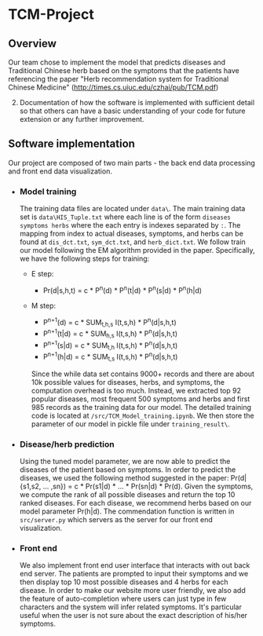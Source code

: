 # TCM-Project

## Overview
Our team chose to implement the model that predicts diseases and Traditional Chinese herb based on the symptoms that the patients have referencing the paper "Herb recommendation system for Traditional Chinese Medicine" (http://times.cs.uiuc.edu/czhai/pub/TCM.pdf)

2) Documentation of how the software is implemented with sufficient detail so that others can have a basic understanding of your code for future extension or any further improvement.
## Software implementation
Our project are composed of two main parts - the back end data processing and front end data visualization.
* ### Model training
   The training data files are located under `data\`. The main training data set is `data\HIS_Tuple.txt` where each line is of the form `diseases symptoms herbs` where the each entry is indexes separated by `:`. The mapping from index to actual diseases, symptoms, and herbs can be found at `dis_dct.txt`, `sym_dct.txt`, and `herb_dict.txt`. We follow train our model following the EM algorithm provided in the paper. Specifically, we have the following steps for training:
   * E step:
      * Pr(d|s,h,t) = c * P<sup>n</sup>(d) * P<sup>n</sup>(t|d) * P<sup>n</sup>(s|d) * P<sup>n</sup>(h|d)
   * M step:
      * P<sup>n+1</sup>(d) = c * SUM<sub>t,h,s</sub> I(t,s,h) * P<sup>n</sup>(d|s,h,t)
      * P<sup>n+1</sup>(t|d) = c * SUM<sub>h,s</sub> I(t,s,h) * P<sup>n</sup>(d|s,h,t)
      * P<sup>n+1</sup>(s|d) = c * SUM<sub>t,h</sub> I(t,s,h) * P<sup>n</sup>(d|s,h,t)
      * P<sup>n+1</sup>(h|d) = c * SUM<sub>t,s</sub> I(t,s,h) * P<sup>n</sup>(d|s,h,t)

      Since the while data set contains 9000+ records and there are about 10k possible values for diseases, herbs, and symptoms, the computation overhead is too much. Instead, we extracted top 92 popular diseases, most frequent 500 symptoms and herbs and first 985 records as the training data for our model. The detailed training code is located at `/src/TCM_Model_training.ipynb`. We then store the parameter of our model in pickle file under `training_result\`.


* ### Disease/herb prediction
   Using the tuned model parameter, we are now able to predict the diseases of the patient based on symptoms. In order to predict the diseases, we used the following method suggested in the paper: Pr(d|{s1,s2, ... ,sn}) = c * Pr(s1|d) * ... * Pr(sn|d) * Pr(d). Given the symptoms, we compute the rank of all possible diseases and return the top 10 ranked diseases. For each disease, we recommend herbs based on our model parameter Pr(h|d). The commendation function is written in `src/server.py` which servers as the server for our front end visualization.

* ### Front end
   We also implement front end user interface that interacts with out back end server. The patients are prompted to input their symptoms and we then display top 10 most possible diseases and 4 herbs for each disease. In order to make our website more user friendly, we also add the feature of auto-completion where users can just type in few characters and the system will infer related symptoms. It's particular useful when the user is not sure about the exact description of his/her symptoms.
